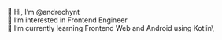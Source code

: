 👋 Hi, I’m @andrechynt\
👀 I’m interested in Frontend Engineer\
🌱 I’m currently learning Frontend Web and Android using Kotlin\

<!---
andrechynt/andrechynt is a ✨ special ✨ repository because its `README.md` (this file) appears on your GitHub profile.
You can click the Preview link to take a look at your changes.
--->

